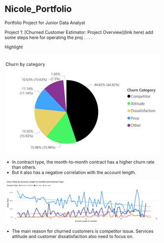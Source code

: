 # Nicole_Portfolio
Portfolio Project for Junior Data Analyst

Project 1: [Churned Customer Estimator: Project Overview](link here)
add some steps here for operating the proj
.
.
.
.

Highlight

![](https://github.com/sakiileung/Nicole_Portfolio/blob/main/Images/category.JPG)

- In contract type, the month-to-month contract has a higher churn rate than others. 
- But it also has a negative correlation with the account length. 





![](https://github.com/sakiileung/Nicole_Portfolio/blob/main/Images/Churn%20Rate%20in%20Account%20and%20Contract.JPG)

- The main reason for churned customers is competitor issue. Services attitude and customer dissatisfaction also need to focus on.



